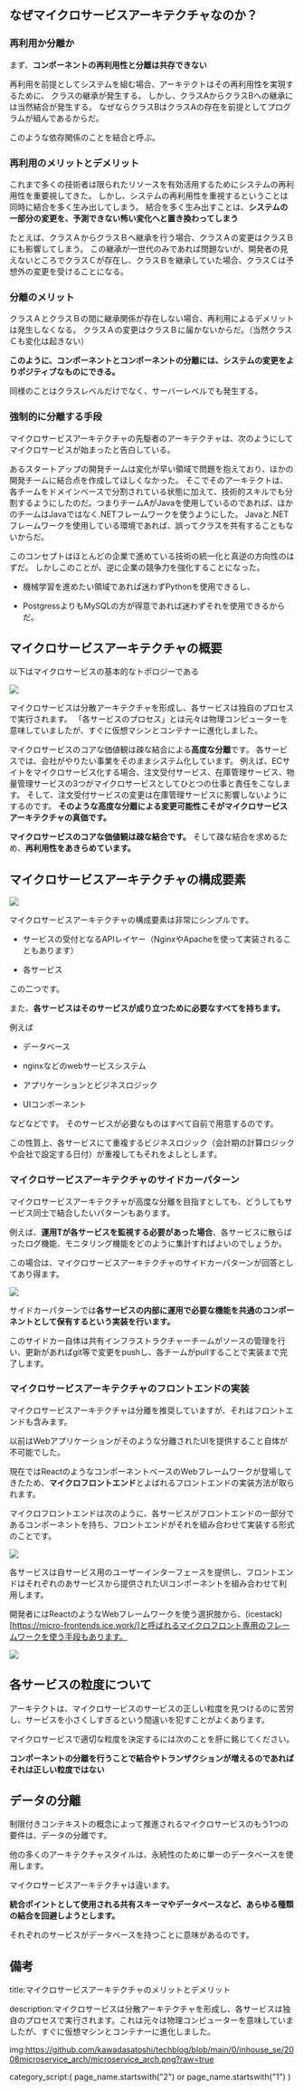 




## なぜマイクロサービスアーキテクチャなのか？

### 再利用か分離か

まず、**コンポーネントの再利用性と分離は共存できない**

再利用を前提としてシステムを組む場合、アーキテクトはその再利用性を実現するために、
クラスの継承が発生する。
しかし、クラスAからクラスBへの継承には当然結合が発生する。
なぜならクラスBはクラスAの存在を前提としてプログラムが組んであるからだ。

このような依存関係のことを結合と呼ぶ。


### 再利用のメリットとデメリット

これまで多くの技術者は限られたリソースを有効活用するためにシステムの再利用性を重要視してきた。
しかし、システムの再利用性を重視するということは同時に結合を多く生み出してしまう。
結合を多く生み出すことは、**システムの一部分の変更を、予測できない怖い変化へと置き換わってしまう**

たとえば、クラスＡからクラスＢへ継承を行う場合、クラスＡの変更はクラスＢにも影響してしまう。
この継承が一世代のみであれば問題ないが、開発者の見えないところでクラスＣが存在し、クラスＢを継承していた場合、クラスＣは予想外の変更を受けることになる。

### 分離のメリット

クラスＡとクラスＢの間に継承関係が存在しない場合、再利用によるデメリットは発生しなくなる。
クラスＡの変更はクラスＢに届かないからだ。（当然クラスＣも変化は起きない）

**このように、コンポーネントとコンポーネントの分離には、システムの変更をよりポジティブなものにできる。**

同様のことはクラスレベルだけでなく、サーバーレベルでも発生する。

### 強制的に分離する手段

マイクロサービスアーキテクチャの先駆者のアーキテクチャは、次のようにしてマイクロサービスが始まったと告白している。

あるスタートアップの開発チームは変化が早い領域で問題を抱えており、ほかの開発チームに結合点を作成してほしくなかった。
そこでそのアーキテクトは、各チームをドメインベースで分割されている状態に加えて、技術的スキルでも分割するようにしたのだ。つまりチームAがJavaを使用しているのであれば、ほかのチームはJavaではなく.NETフレームワークを使うようにした。
Javaと.NETフレームワークを使用している環境であれば、誤ってクラスを共有することもないからだ。

このコンセプトはほとんどの企業で進めている技術の統一化と真逆の方向性のはずだ。
しかしこのことが、逆に企業の競争力を強化することになった。

- 機械学習を進めたい領域であれば迷わずPythonを使用できるし、

- PostgressよりもMySQLの方が得意であれば迷わずそれを使用できるからだ。



## マイクロサービスアーキテクチャの概要

以下はマイクロサービスの基本的なトポロジーである

<img src="https://github.com/kawadasatoshi/techblog/blob/main/0/inhouse_se/2008microservice_arch/microservice_arch.png?raw=true">

マイクロサービスは分散アーキテクチャを形成し、各サービスは独自のプロセスで実行されます。
「各サービスのプロセス」とは元々は物理コンピューターを意味していましたが、すぐに仮想マシンとコンテナーに進化しました。

マイクロサービスのコアな価値観は疎な結合による**高度な分離**です。
各サービスでは、会社がやりたい事業をそのままシステム化しています。
例えば、ECサイトをマイクロサービス化する場合、注文受付サービス、在庫管理サービス、物量管理サービスの3つがマイクロサービスとしてひとつの仕事と責任をこなします。
そして、注文受付サービスの変更は在庫管理サービスに影響しないようにするのです。
**そのような高度な分離による変更可能性こそがマイクロサービスアーキテクチャの真価です。**

**マイクロサービスのコアな価値観は疎な結合です。**
そして疎な結合を求めるため、**再利用性をあきらめています。**

## マイクロサービスアーキテクチャの構成要素

<img src="https://github.com/kawadasatoshi/techblog/blob/main/0/inhouse_se/2008microservice_arch/microservice_arch.png?raw=true">

マイクロサービスアーキテクチャの構成要素は非常にシンプルです。

- サービスの受付となるAPIレイヤー（NginxやApacheを使って実装されることもあります）

- 各サービス

この二つです。

また、**各サービスはそのサービスが成り立つために必要なすべてを持ちます。**

例えば

- データベース

- nginxなどのwebサービスシステム

- アプリケーションとビジネスロジック

- UIコンポーネント

などなどです。
そのサービスが必要なものはすべて自前で用意するのです。

この性質上、各サービスにて重複するビジネスロジック（会計期の計算ロジックや会社で設定する日付）が重複してもそれをよしとします。


### マイクロサービスアーキテクチャのサイドカーパターン

マイクロサービスアーキテクチャが高度な分離を目指すとしても、どうしてもサービス同士で結合したいパターンもあります。

例えば、**運用Tが各サービスを監視する必要があった場合**、各サービスに散らばったログ機能、モニタリング機能をどのように集計すればよいのでしょうか。

この場合は、マイクロサービスアーキテクチャのサイドカーパターンが回答としてあり得ます。

<img src="https://github.com/kawadasatoshi/techblog/blob/main/0/inhouse_se/2008microservice_arch/microservice_arch_sidecar.png?raw=true">

サイドカーパターンでは**各サービスの内部に運用で必要な機能を共通のコンポーネントとして保有するという実装を行います。**

このサイドカー自体は共有インフラストラクチャーチームがソースの管理を行い、更新があればgit等で変更をpushし、各チームがpullすることで実装まで完了します。


### マイクロサービスアーキテクチャのフロントエンドの実装

マイクロサービスアーキテクチャは分離を推奨していますが、それはフロントエンドも含みます。

以前はWebアプリケーションがそのような分離されたUIを提供すること自体が不可能でした。

現在ではReactのようなコンポーネントベースのWebフレームワークが登場してきたため、**マイクロフロントエンド**とよばれるフロントエンドの実装方法が取られます。

マイクロフロントエンドは次のように、各サービスがフロントエンドの一部分であるコンポーネントを持ち、フロントエンドがそれを組み合わせて実装する形式のことです。

<img src="https://github.com/kawadasatoshi/techblog/blob/main/0/inhouse_se/2008microservice_arch/microservice_arch_microfrontend.png?raw=true">

各サービスは自サービス用のユーザーインターフェースを提供し、フロントエンドはそれぞれのあサービスから提供されたUIコンポーネントを組み合わせて利用します。

開発者にはReactのようなWebフレームワークを使う選択肢から、(icestack)[https://micro-frontends.ice.work/]と呼ばれるマイクロフロント専用のフレームワークを使う手段もあります。

<img src="https://camo.githubusercontent.com/6d368e3b28e2e79600f066e72043a8ad434bfaf82be7f58db84d2733b4a3c843/68747470733a2f2f696d672e616c6963646e2e636f6d2f7466732f5442313637666965784431674b306a535a46735858626c645658612d313432312d313431362e706e67">



## 各サービスの粒度について

アーキテクトは、マイクロサービスのサービスの正しい粒度を見つけるのに苦労し、サービスを小さくしすぎるという間違いを犯すことがよくあります。

マイクロサービスで適切な粒度を決定するには次のことを肝に銘じてください。

**コンポーネントの分離を行うことで結合やトランザクションが増えるのであればそれは正しい粒度ではない**


## データの分離

制限付きコンテキストの概念によって推進されるマイクロサービスのもう1つの要件は、データの分離です。

他の多くのアーキテクチャスタイルは、永続性のために単一のデータベースを使用します。

マイクロサービスアーキテクチャは違います。

**統合ポイントとして使用される共有スキーマやデータベースなど、あらゆる種類の結合を回避しようとします。**

それぞれのサービスがデータベースを持つことに意味があるのです。




## 備考

title:マイクロサービスアーキテクチャのメリットとデメリット

description:マイクロサービスは分散アーキテクチャを形成し、各サービスは独自のプロセスで実行されます。これは元々は物理コンピューターを意味していましたが、すぐに仮想マシンとコンテナーに進化しました。

img:https://github.com/kawadasatoshi/techblog/blob/main/0/inhouse_se/2008microservice_arch/microservice_arch.png?raw=true

category_script:( page_name.startswith("2") or page_name.startswith("1") )










